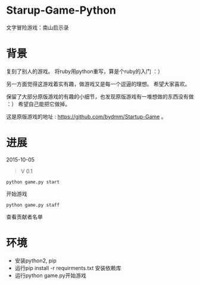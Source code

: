 # Starup-Game-Python
文字冒险游戏：南山启示录

# 背景

复刻了别人的游戏。
将ruby用python重写，算是个ruby的入门 ：）

另一方面觉得这游戏着实有趣，做游戏又是每一个逗逼的理想。
希望大家喜欢。

保留了大部分原版游戏的有趣的小细节，也发现原版游戏有一堆想做的东西没有做 ：）
希望自己能把它做掉。

这是原版游戏的地址 : https://github.com/bydmm/Startup-Game 。


# 进展

2015-10-05

> V 0.1

```
python game.py start
```
开始游戏
```
python game.py staff
```
查看贡献者名单

# 环境

 - 安装python2, pip
 - 运行pip install -r requirments.txt 安装依赖库
 - 运行python game.py开始游戏
 

